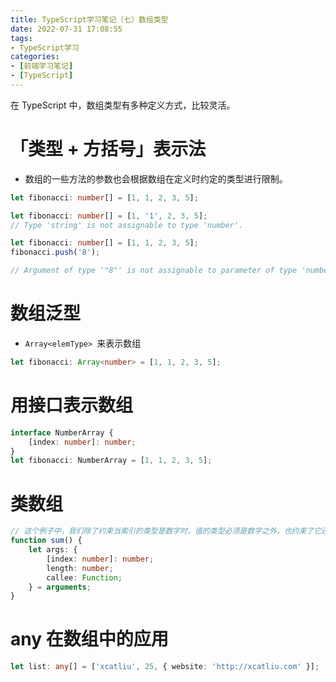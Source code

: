 ```yaml
---
title: TypeScript学习笔记（七）数组类型
date: 2022-07-31 17:08:55
tags:
- TypeScript学习
categories:
- [前端学习笔记]
- [TypeScript]
---
```


在 TypeScript 中，数组类型有多种定义方式，比较灵活。

# 「类型 + 方括号」表示法

* 数组的一些方法的参数也会根据数组在定义时约定的类型进行限制。

```ts
let fibonacci: number[] = [1, 1, 2, 3, 5];

let fibonacci: number[] = [1, '1', 2, 3, 5];
// Type 'string' is not assignable to type 'number'.

let fibonacci: number[] = [1, 1, 2, 3, 5];
fibonacci.push('8');

// Argument of type '"8"' is not assignable to parameter of type 'number'.
```
# 数组泛型

*  ```Array<elemType> ```来表示数组

```ts
let fibonacci: Array<number> = [1, 1, 2, 3, 5];
```

# 用接口表示数组

```ts
interface NumberArray {
    [index: number]: number;
}
let fibonacci: NumberArray = [1, 1, 2, 3, 5];
```

# 类数组

```ts
// 这个例子中，我们除了约束当索引的类型是数字时，值的类型必须是数字之外，也约束了它还有 length 和 callee 两个属性
function sum() {
    let args: {
        [index: number]: number;
        length: number;
        callee: Function;
    } = arguments;
}
```

# any 在数组中的应用

```ts
let list: any[] = ['xcatliu', 25, { website: 'http://xcatliu.com' }];
```